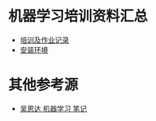 # 机器学习培训资料汇总
* [培训及作业记录](https://docs.qq.com/sheet/DY3JTbmxXdk5JVWtv)
* [安装环境](https://docs.qq.com/doc/DY1VIaEtFb2NIYnZy)
# 其他参考源
* [吴恩达 机器学习 笔记](http://www.ai-start.com/)